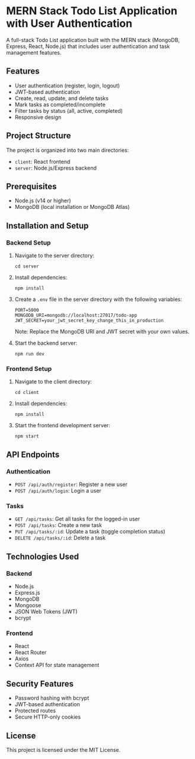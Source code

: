 # MERN Stack Todo List Application with User Authentication

A full-stack Todo List application built with the MERN stack (MongoDB, Express, React, Node.js) that includes user authentication and task management features.

## Features

- User authentication (register, login, logout)
- JWT-based authentication
- Create, read, update, and delete tasks
- Mark tasks as completed/incomplete
- Filter tasks by status (all, active, completed)
- Responsive design

## Project Structure

The project is organized into two main directories:

- `client`: React frontend
- `server`: Node.js/Express backend

## Prerequisites

- Node.js (v14 or higher)
- MongoDB (local installation or MongoDB Atlas)

## Installation and Setup

### Backend Setup

1. Navigate to the server directory:
   ```
   cd server
   ```

2. Install dependencies:
   ```
   npm install
   ```

3. Create a `.env` file in the server directory with the following variables:
   ```
   PORT=5000
   MONGODB_URI=mongodb://localhost:27017/todo-app
   JWT_SECRET=your_jwt_secret_key_change_this_in_production
   ```
   Note: Replace the MongoDB URI and JWT secret with your own values.

4. Start the backend server:
   ```
   npm run dev
   ```

### Frontend Setup

1. Navigate to the client directory:
   ```
   cd client
   ```

2. Install dependencies:
   ```
   npm install
   ```

3. Start the frontend development server:
   ```
   npm start
   ```

## API Endpoints

### Authentication

- `POST /api/auth/register`: Register a new user
- `POST /api/auth/login`: Login a user

### Tasks

- `GET /api/tasks`: Get all tasks for the logged-in user
- `POST /api/tasks`: Create a new task
- `PUT /api/tasks/:id`: Update a task (toggle completion status)
- `DELETE /api/tasks/:id`: Delete a task

## Technologies Used

### Backend
- Node.js
- Express.js
- MongoDB
- Mongoose
- JSON Web Tokens (JWT)
- bcrypt

### Frontend
- React
- React Router
- Axios
- Context API for state management

## Security Features

- Password hashing with bcrypt
- JWT-based authentication
- Protected routes
- Secure HTTP-only cookies

## License

This project is licensed under the MIT License.
